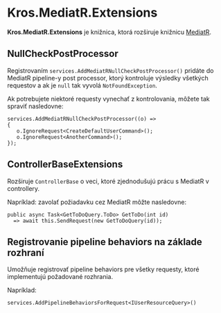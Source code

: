 # Kros.MediatR.Extensions

**Kros.MediatR.Extensions** je knižnica, ktorá rozširuje knižnicu [MediatR](https://github.com/jbogard/MediatR).

## NullCheckPostProcessor

Registrovaním `services.AddMediatRNullCheckPostProcessor()` pridáte do MediatR pipeline-y post processor,
ktorý kontroluje výsledky všetkých requestov a ak je `null` tak vyvolá `NotFoundException`.

Ak potrebujete niektoré requesty vynechať z kontrolovania, môžete tak spraviť nasledovne:

```CSharp
services.AddMediatRNullCheckPostProcessor((o) =>
{
   o.IgnoreRequest<CreateDefaultUserCommand>();
   o.IgnoreRequest<AnotherCommand>();
});
```

## ControllerBaseExtensions

Rozširuje `ControllerBase` o veci, ktoré zjednodušujú prácu s MediatR v controllery.

Napríklad: zavolať požiadavku cez MediatR môžte nasledovne:

```CSharp
public async Task<GetToDoQuery.ToDo> GetToDo(int id)
  => await this.SendRequest(new GetToDoQuery(id));
```

## Registrovanie pipeline behaviors na základe rozhraní

Umožňuje registrovať pipeline behaviors pre všetky requesty, ktoré implementujú požadované rozhrania.

Napríklad:

```CSharp
services.AddPipelineBehaviorsForRequest<IUserResourceQuery>()
```
